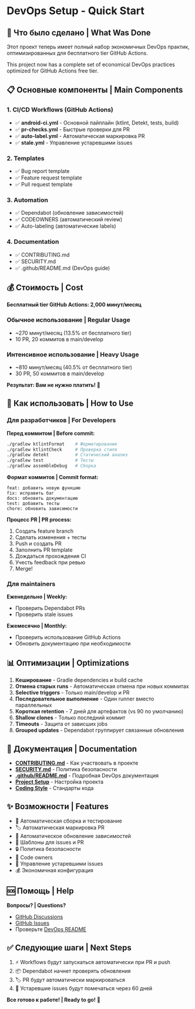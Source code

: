 # DevOps Setup - Quick Start

## 🎯 Что было сделано | What Was Done

Этот проект теперь имеет полный набор экономичных DevOps практик, оптимизированных для бесплатного tier GitHub Actions.

This project now has a complete set of economical DevOps practices optimized for GitHub Actions free tier.

## 📋 Основные компоненты | Main Components

### 1. CI/CD Workflows (GitHub Actions)
- ✅ **android-ci.yml** - Основной пайплайн (ktlint, Detekt, tests, build)
- ✅ **pr-checks.yml** - Быстрые проверки для PR
- ✅ **auto-label.yml** - Автоматическая маркировка PR
- ✅ **stale.yml** - Управление устаревшими issues

### 2. Templates
- ✅ Bug report template
- ✅ Feature request template  
- ✅ Pull request template

### 3. Automation
- ✅ Dependabot (обновление зависимостей)
- ✅ CODEOWNERS (автоматический review)
- ✅ Auto-labeling (автоматические labels)

### 4. Documentation
- ✅ CONTRIBUTING.md
- ✅ SECURITY.md
- ✅ .github/README.md (DevOps guide)

## 💰 Стоимость | Cost

**Бесплатный tier GitHub Actions: 2,000 минут/месяц**

### Обычное использование | Regular Usage
- ~270 минут/месяц (13.5% от бесплатного tier)
- 10 PR, 20 коммитов в main/develop

### Интенсивное использование | Heavy Usage  
- ~810 минут/месяц (40.5% от бесплатного tier)
- 30 PR, 50 коммитов в main/develop

**Результат: Вам не нужно платить! 🎉**

## 🚀 Как использовать | How to Use

### Для разработчиков | For Developers

**Перед коммитом | Before commit:**
```bash
./gradlew ktlintFormat    # Форматирование
./gradlew ktlintCheck     # Проверка стиля
./gradlew detekt          # Статический анализ
./gradlew test            # Тесты
./gradlew assembleDebug   # Сборка
```

**Формат коммитов | Commit format:**
```
feat: добавить новую функцию
fix: исправить баг
docs: обновить документацию
test: добавить тесты
chore: обновить зависимости
```

**Процесс PR | PR process:**
1. Создать feature branch
2. Сделать изменения + тесты
3. Push и создать PR
4. Заполнить PR template
5. Дождаться прохождения CI
6. Учесть feedback при ревью
7. Merge!

### Для maintainers

**Еженедельно | Weekly:**
- Проверить Dependabot PRs
- Проверить stale issues

**Ежемесячно | Monthly:**
- Проверить использование GitHub Actions
- Обновить документацию при необходимости

## 📊 Оптимизации | Optimizations

1. **Кеширование** - Gradle dependencies и build cache
2. **Отмена старых runs** - Автоматическая отмена при новых коммитах
3. **Selective triggers** - Только main/develop и PR
4. **Последовательное выполнение** - Один runner вместо параллельных
5. **Короткая retention** - 7 дней для артефактов (vs 90 по умолчанию)
6. **Shallow clones** - Только последний коммит
7. **Timeouts** - Защита от зависших jobs
8. **Grouped updates** - Dependabot группирует связанные обновления

## 📖 Документация | Documentation

- **[CONTRIBUTING.md](./CONTRIBUTING.md)** - Как участвовать в проекте
- **[SECURITY.md](./SECURITY.md)** - Политика безопасности
- **[.github/README.md](./.github/README.md)** - Подробная DevOps документация
- **[Project Setup](./docs/guides/project-setup.md)** - Настройка проекта
- **[Coding Style](./docs/guides/coding-style-guide.md)** - Стандарты кода

## ✨ Возможности | Features

- 🔄 Автоматическая сборка и тестирование
- 🏷️ Автоматическая маркировка PR
- 🤖 Автоматическое обновление зависимостей
- 📝 Шаблоны для issues и PR
- 🔒 Политика безопасности
- 👥 Code owners
- 🧹 Управление устаревшими issues
- 💰 Экономичная конфигурация

## 🆘 Помощь | Help

**Вопросы? | Questions?**
- [GitHub Discussions](https://github.com/disk0Dancer/NFC-bumber/discussions)
- [GitHub Issues](https://github.com/disk0Dancer/NFC-bumber/issues)
- Проверьте [DevOps README](./.github/README.md)

## ✅ Следующие шаги | Next Steps

1. ⚡ Workflows будут запускаться автоматически при PR и push
2. 📦 Dependabot начнет проверять обновления
3. 🏷️ PR будут автоматически маркироваться
4. 🧹 Устаревшие issues будут помечаться через 60 дней

**Все готово к работе! | Ready to go!** 🚀
